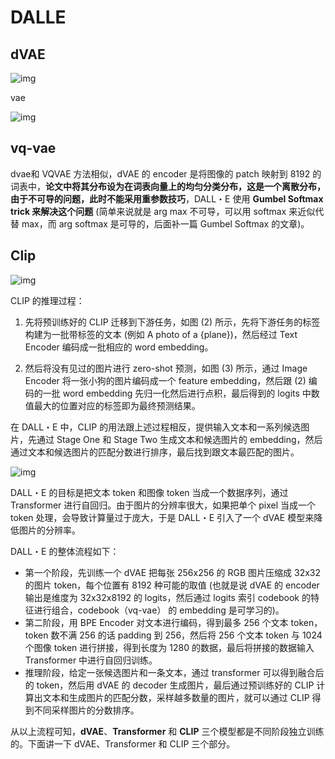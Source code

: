 # DALLE 

## **dVAE**

![img](https://pic1.zhimg.com/v2-5baa6c8373d651ed63142b9c205f2468_r.jpg)

vae

![img](https://pic1.zhimg.com/80/v2-f37a8f00da3b1edf29643d998f311494_720w.webp)

## **vq-vae**

dvae和 VQVAE 方法相似，dVAE 的 encoder 是将图像的 patch 映射到 8192 的词表中，**论文中将其分布设为在词表向量上的均匀分类分布，这是一个离散分布，由于不可导的问题，此时不能采用重参数技巧**，DALL・E 使用 **Gumbel Softmax trick 来解决这个问题** (简单来说就是 arg max 不可导，可以用 softmax 来近似代替 max，而 arg softmax 是可导的，后面补一篇 Gumbel Softmax 的文章)。

## Clip

![img](https://pic1.zhimg.com/v2-65a6d3fe23b60a89a2d4e41a902a5ab8_r.jpg)

 CLIP 的推理过程：

1. 先将预训练好的 CLIP 迁移到下游任务，如图 (2) 所示，先将下游任务的标签构建为一批带标签的文本 (例如 A photo of a {plane})，然后经过 Text Encoder 编码成一批相应的 word embedding。

2. 然后将没有见过的图片进行 zero-shot 预测，如图 (3) 所示，通过 Image Encoder 将一张小狗的图片编码成一个 feature embedding，然后跟 (2) 编码的一批 word embedding 先归一化然后进行点积，最后得到的 logits 中数值最大的位置对应的标签即为最终预测结果。

在 DALL・E 中，CLIP 的用法跟上述过程相反，提供输入文本和一系列候选图片，先通过 Stage One 和 Stage Two 生成文本和候选图片的 embedding，然后通过文本和候选图片的匹配分数进行排序，最后找到跟文本最匹配的图片。

![img](https://pic4.zhimg.com/v2-68aee588111332bc36975912295e622f_r.jpg)



DALL・E 的目标是把文本 token 和图像 token 当成一个数据序列，通过 Transformer 进行自回归。由于图片的分辨率很大，如果把单个 pixel 当成一个 token 处理，会导致计算量过于庞大，于是 DALL・E 引入了一个 dVAE 模型来降低图片的分辨率。

DALL・E 的整体流程如下：

- 第一个阶段，先训练一个 dVAE 把每张 256x256 的 RGB 图片压缩成 32x32 的图片 token，每个位置有 8192 种可能的取值 (也就是说 dVAE 的 encoder 输出是维度为 32x32x8192 的 logits，然后通过 logits 索引 codebook 的特征进行组合，codebook（vq-vae） 的 embedding 是可学习的)。
- 第二阶段，用 BPE Encoder 对文本进行编码，得到最多 256 个文本 token，token 数不满 256 的话 padding 到 256，然后将 256 个文本 token 与 1024 个图像 token 进行拼接，得到长度为 1280 的数据，最后将拼接的数据输入 Transformer 中进行自回归训练。
-  推理阶段，给定一张候选图片和一条文本，通过 transformer 可以得到融合后的 token，然后用 dVAE 的 decoder 生成图片，最后通过预训练好的 CLIP 计算出文本和生成图片的匹配分数，采样越多数量的图片，就可以通过 CLIP 得到不同采样图片的分数排序。

从以上流程可知，**dVAE**、**Transformer** 和 **CLIP** 三个模型都是不同阶段独立训练的。下面讲一下 dVAE、Transformer 和 CLIP 三个部分。